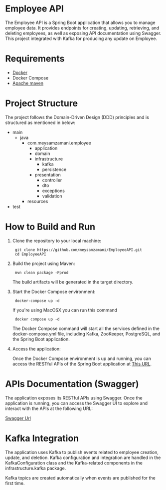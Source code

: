 # Employee API

The Employee API is a Spring Boot application that allows you to manage employee data. It provides endpoints for creating, updating, retrieving, and deleting employees, as well as exposing API documentation using Swagger. This project integrated with Kafka for producing any update on Employee.

# Requirements
- [Docker](https://www.docker.com/get-started)
- Docker Compose
- [Apache maven](https://maven.apache.org/install.html)

# Project Structure

The project follows the Domain-Driven Design (DDD) principles and is structured as mentioned in below:
- main
  - java
    - com.meysamzamani.employee
      - application
      - domain 
      - infrastructure
        - kafka
        - persistence
      - presentation
        - controller
        - dto
        - exceptions
        - validation
    - resources 
- test

# How to Build and Run

1. Clone the repository to your local machine:

        git clone https://github.com/meysamzamani/EmployeeAPI.git
        cd EmployeeAPI

2. Build the project using Maven:

        mvn clean package -Pprod

    The build artifacts will be generated in the target directory.


3. Start the Docker Compose environment:
        
        docker-compose up -d
    
    If you're using MacOSX you can run this command

        docker compose up -d

    The Docker Compose command will start all the services defined in the docker-compose.yml file, including Kafka, ZooKeeper, PostgreSQL, and the Spring Boot application.


4. Access the application:

    Once the Docker Compose environment is up and running, you can access the RESTful APIs of the Spring Boot application at [This URL](http://localhost:8080).

# APIs Documentation (Swagger)

The application exposes its RESTful APIs using Swagger. Once the application is running, you can access the Swagger UI to explore and interact with the APIs at the following URL:

[Swagger Url](http://localhost:8080/swagger-ui.html)

# Kafka Integration

The application uses Kafka to publish events related to employee creation, update, and deletion. Kafka configuration and integration are handled in the KafkaConfiguration class and the Kafka-related components in the infrastructure.kafka package.

Kafka topics are created automatically when events are published for the first time.

